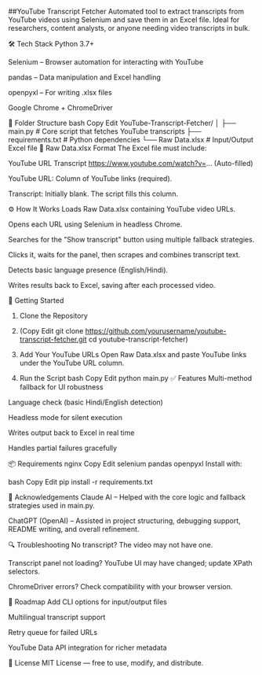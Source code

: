 ##YouTube Transcript Fetcher
Automated tool to extract transcripts from YouTube videos using Selenium and save them in an Excel file. Ideal for researchers, content analysts, or anyone needing video transcripts in bulk.

🛠 Tech Stack
Python 3.7+

Selenium – Browser automation for interacting with YouTube

pandas – Data manipulation and Excel handling

openpyxl – For writing .xlsx files

Google Chrome + ChromeDriver

📁 Folder Structure
bash
Copy
Edit
YouTube-Transcript-Fetcher/
│
├── main.py              # Core script that fetches YouTube transcripts
├── requirements.txt     # Python dependencies
└── Raw Data.xlsx        # Input/Output Excel file
📄 Raw Data.xlsx Format
The Excel file must include:

YouTube URL	Transcript
https://www.youtube.com/watch?v=...	(Auto-filled)

YouTube URL: Column of YouTube links (required).

Transcript: Initially blank. The script fills this column.

⚙️ How It Works
Loads Raw Data.xlsx containing YouTube video URLs.

Opens each URL using Selenium in headless Chrome.

Searches for the "Show transcript" button using multiple fallback strategies.

Clicks it, waits for the panel, then scrapes and combines transcript text.

Detects basic language presence (English/Hindi).

Writes results back to Excel, saving after each processed video.

🚀 Getting Started
1. Clone the Repository
   
2. (Copy
   Edit
git clone https://github.com/yourusername/youtube-transcript-fetcher.git
cd youtube-transcript-fetcher)
3. Add Your YouTube URLs
Open Raw Data.xlsx and paste YouTube links under the YouTube URL column.

4. Run the Script
bash
Copy
Edit
python main.py
✅ Features
Multi-method fallback for UI robustness

Language check (basic Hindi/English detection)

Headless mode for silent execution

Writes output back to Excel in real time

Handles partial failures gracefully

📦 Requirements
nginx
Copy
Edit
selenium
pandas
openpyxl
Install with:

bash
Copy
Edit
pip install -r requirements.txt

🙏 Acknowledgements
Claude AI – Helped with the core logic and fallback strategies used in main.py.

ChatGPT (OpenAI) – Assisted in project structuring, debugging support, README writing, and overall refinement.

🔍 Troubleshooting
No transcript? The video may not have one.

Transcript panel not loading? YouTube UI may have changed; update XPath selectors.

ChromeDriver errors? Check compatibility with your browser version.

🧭 Roadmap
Add CLI options for input/output files

Multilingual transcript support

Retry queue for failed URLs

YouTube Data API integration for richer metadata

📄 License
MIT License — free to use, modify, and distribute.
